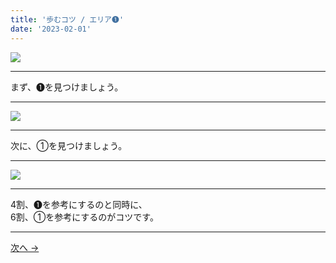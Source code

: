 ```yaml
---
title: '歩むコツ / エリア➊'
date: '2023-02-01'
---
```

![](/images/11.jpg)
***
まず、➊を見つけましょう。
***
![](/images/11_n.jpg)
***
次に、①を見つけましょう。
***
![](/images/11__n.jpg)
***
4割、➊を参考にするのと同時に、    
6割、①を参考にするのがコツです。
***
[ 次へ → ](/posts/22)
